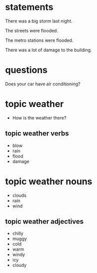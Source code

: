 # statements
There was a big storm last night.

The streets were flooded.

The metro stations were flooded.

There was a lot of damage to the building.


# questions
Does your car have air conditioning?

# topic weather
* How is the weather there?
## topic weather verbs
* blow
* rain
* flood
* damage
# topic weather nouns
- clouds 
- rain
- wind

## topic weather adjectives
* chilly
* muggy
* cold
* warm
* windy
* icy
* cloudy